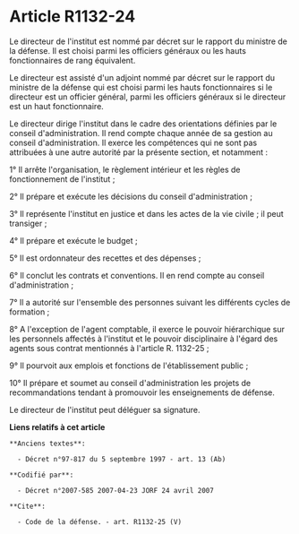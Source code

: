 # Article R1132-24

Le directeur de l'institut est nommé par décret sur le rapport du ministre de la défense. Il est choisi parmi les officiers
généraux ou les hauts fonctionnaires de rang équivalent. 

Le directeur est assisté d'un adjoint nommé par décret sur le rapport du ministre de la défense qui est choisi parmi les
hauts fonctionnaires si le directeur est un officier général, parmi les officiers généraux si le directeur est un haut
fonctionnaire. 

Le directeur dirige l'institut dans le cadre des orientations définies par le conseil d'administration. Il rend compte chaque
année de sa gestion au conseil d'administration. Il exerce les compétences qui ne sont pas attribuées à une autre autorité
par la présente section, et notamment : 

1° Il arrête l'organisation, le règlement intérieur et les règles de fonctionnement de l'institut ; 

2° Il prépare et exécute les décisions du conseil d'administration ; 

3° Il représente l'institut en justice et dans les actes de la vie civile ; il peut transiger ; 

4° Il prépare et exécute le budget ; 

5° Il est ordonnateur des recettes et des dépenses ; 

6° Il conclut les contrats et conventions. Il en rend compte au conseil d'administration ; 

7° Il a autorité sur l'ensemble des personnes suivant les différents cycles de formation ; 

8° A l'exception de l'agent comptable, il exerce le pouvoir hiérarchique sur les personnels affectés à l'institut et le
pouvoir disciplinaire à l'égard des agents sous contrat mentionnés à l'article R. 1132-25 ; 

9° Il pourvoit aux emplois et fonctions de l'établissement public ; 

10° Il prépare et soumet au conseil d'administration les projets de recommandations tendant à promouvoir les enseignements de
défense. 

Le directeur de l'institut peut déléguer sa signature.

**Liens relatifs à cet article**

	**Anciens textes**:

	  - Décret n°97-817 du 5 septembre 1997 - art. 13 (Ab)

	**Codifié par**:

	  - Décret n°2007-585 2007-04-23 JORF 24 avril 2007

	**Cite**:

	  - Code de la défense. - art. R1132-25 (V)
